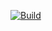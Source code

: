 [![Build](https://github.com/perjahn/aoc2024/actions/workflows/build.yml/badge.svg)](https://github.com/perjahn/aoc2024/actions/workflows/build.yml)
